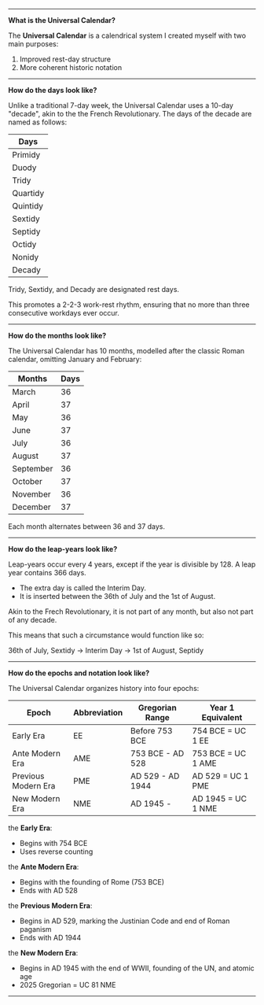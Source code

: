 
---

**What is the Universal Calendar?**

The **Universal Calendar** is a calendrical system I created myself with two main purposes:

1. Improved rest-day structure
2. More coherent historic notation

---

**How do the days look like?**

Unlike a traditional 7-day week, the Universal Calendar uses a 10-day "decade", akin to the the French Revolutionary. The days of the decade are named as follows:

| Days     |
|----------|
| Primidy  |
| Duody    |
| Tridy    |
| Quartidy |
| Quintidy |
| Sextidy  |
| Septidy  |
| Octidy   |
| Nonidy   |
| Decady   |

Tridy, Sextidy, and Decady are designated rest days.  

This promotes a 2-2-3 work-rest rhythm, ensuring that no more than three consecutive workdays ever occur.

---

**How do the months look like?**

The Universal Calendar has 10 months, modelled after the classic Roman calendar, omitting January and February:

| Months    | Days |
|-----------|------|
| March     | 36   |
| April     | 37   |
| May       | 36   |
| June      | 37   |
| July      | 36   |
| August    | 37   |
| September | 36   |
| October   | 37   |
| November  | 36   |
| December  | 37   |

Each month alternates between 36 and 37 days.

---

**How do the leap-years look like?**

Leap-years occur every 4 years, except if the year is divisible by 128. A leap year contains 366 days.

- The extra day is called the Interim Day.
- It is inserted between the 36th of July and the 1st of August.

Akin to the Frech Revolutionary, it is not part of any month, but also not part of any decade.

This means that such a circumstance would function like so:

36th of July, Sextidy -> Interim Day -> 1st of August, Septidy

---

**How do the epochs and notation look like?**

The Universal Calendar organizes history into four epochs:

| Epoch               | Abbreviation | Gregorian Range  | Year 1 Equivalent  |
|---------------------|--------------|------------------|--------------------|
| Early Era           | EE           | Before 753 BCE   | 754 BCE = UC 1 EE  |
| Ante Modern Era     | AME          | 753 BCE - AD 528 | 753 BCE = UC 1 AME |
| Previous Modern Era | PME          | AD 529 - AD 1944 | AD 529 = UC 1 PME  |
| New Modern Era      | NME          | AD 1945 -        | AD 1945 = UC 1 NME |

the **Early Era**:

- Begins with 754 BCE
- Uses reverse counting

the **Ante Modern Era**:

- Begins with the founding of Rome (753 BCE)
- Ends with AD 528

the **Previous Modern Era**:

- Begins in AD 529, marking the Justinian Code and end of Roman paganism  
- Ends with AD 1944

the **New Modern Era**:

- Begins in AD 1945 with the end of WWII, founding of the UN, and atomic age
- 2025 Gregorian = UC 81 NME

---
